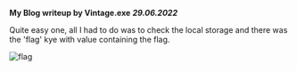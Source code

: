 **My Blog writeup by Vintage.exe**
		***29.06.2022***


Quite easy one, all I had to do was to check the local storage and there was the 'flag' kye with value containing the flag.

![flag](https://user-images.githubusercontent.com/64281657/176416055-20cd9b1d-4971-459e-9fba-fe221baf208f.png)
